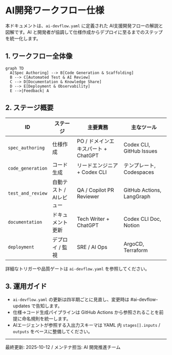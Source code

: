 # AI開発ワークフロー仕様

本ドキュメントは、`ai-devflow.yaml` に定義された AI支援開発フローの解説と図解です。AI と開発者が協調して仕様作成からデプロイに至るまでのステップを統一化します。

## 1. ワークフロー全体像
```mermaid
graph TD
  A[Spec Authoring] --> B[Code Generation & Scaffolding]
  B --> C[Automated Test & AI Review]
  C --> D[Documentation & Knowledge Share]
  D --> E[Deployment & Observability]
  E -->|Feedback| A
```

## 2. ステージ概要
| ID | ステージ | 主要責務 | 主なツール |
|----|----------|----------|-------------|
| `spec_authoring` | 仕様作成 | PO / ドメインエキスパート + ChatGPT | Codex CLI, GitHub Issues |
| `code_generation` | コード生成 | リードエンジニア + Codex CLI | テンプレート, Codespaces |
| `test_and_review` | 自動テスト / AIレビュー | QA / Copilot PR Reviewer | GitHub Actions, LangGraph |
| `documentation` | ドキュメント更新 | Tech Writer + ChatGPT | Codex CLI Doc, Notion |
| `deployment` | デプロイ / 監視 | SRE / AI Ops | ArgoCD, Terraform |

詳細なトリガーや品質ゲートは `ai-devflow.yaml` を参照してください。

## 3. 運用ガイド
- `ai-devflow.yaml` の更新は四半期ごとに見直し、変更時は #ai-devflow-updates で告知します。
- 仕様→コード生成パイプラインは GitHub Actions から参照されることを前提に命名規則を統一します。
- AIエージェントが参照する入出力スキーマは YAML 内 `stages[].inputs` / `outputs` をベースに整備してください。

---
最終更新: 2025-10-12 / メンテナ担当: AI 開発推進チーム
